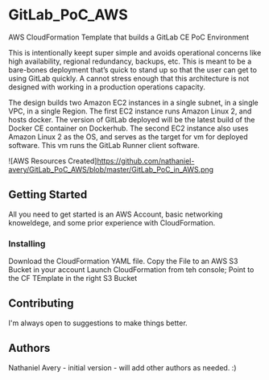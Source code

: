 # GitLab_PoC_AWS
AWS CloudFormation Template that builds a GitLab CE PoC Environment

This is intentionally keept super simple and avoids operational concerns like high availability, regional redundancy, backups, etc.  This is meant to be a bare-bones deployment that’s quick to stand up so that the user can get to using GitLab quickly.  A cannot stress enough that this architecture is not designed with working in a production operations capacity.

The design builds two Amazon EC2 instances in a single subnet, in a single VPC, in a single Region.  The first EC2 instance runs Amazon Linux 2, and hosts docker.  The version of GitLab deployed will be the latest build of the Docker CE container on Dockerhub.  The second EC2 instance also uses Amazon Linux 2 as the OS, and serves as the target for vm for deployed software.  This vm runs the GitLab Runner client software.

![AWS Resources Created]https://github.com/nathaniel-avery/GitLab_PoC_AWS/blob/master/GitLab_PoC_in_AWS.png

## Getting Started
All you need to get started is an AWS Account, basic networking knoweldege, and some prior experience with CloudFormation.

### Installing
Download the CloudFormation YAML file.
Copy the File to an AWS S3 Bucket in your account
Launch CloudFormation from teh console; Point to the CF TEmplate in the right S3 Bucket

## Contributing
I'm always open to suggestions to make things better.

## Authors
Nathaniel Avery - initial version - will add other authors as needed. :)
